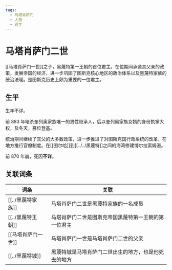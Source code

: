 ```yaml
---
tags:
  - 马塔肖萨门
  - 人物
  - 君主
---
```

# 马塔肖萨门二世

[[马塔肖萨门一世]]之子，黑蔑特第一王朝的首位君主。在位期间承袭其父亲的政策，发展帝国的经济，进一步巩固了图斯克核心地区的政治体系以及黑蔑特家族的统治法理。是图斯克历史上颇为重要的一位君主。

## 生平

生年不详。

前 883 年暗杀奎列奥家族唯一的男性继承人，后以奎列奥家族女婿的身份执掌大权，及冬天，篡位登基。

统治期间继续了其父的大多数政策，进一步推进了对图斯克国行政系统的改革，在地方推行官僚制度。在[[图尔哈]]到[[../../黑蔑特]]之间的海湾修建博尔拉索姆港。

前 870 年崩，死因**不详**。

## 关联词条

| 词条          | 关联                         |
| ----------- | -------------------------- |
| [[../黑蔑特家族]]   | 马塔肖萨门二世是黑蔑特家族的一名成员         |
| [[../黑蔑特王朝]]   | 马塔肖萨门二世是图斯克帝国黑蔑特第一王朝的第一位君主 |
| [[马塔肖萨门一世]] | 马塔肖萨门一世是马塔肖萨门二世的父亲         |
| [[../黑蔑特城]]    | 黑蔑特城是马塔肖萨门二世出生的地方，也是他死去的地方 |
